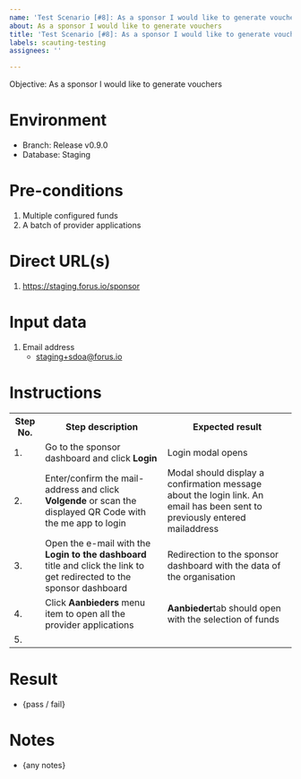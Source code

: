 ```yaml
---
name: 'Test Scenario [#8]: As a sponsor I would like to generate vouchers'
about: As a sponsor I would like to generate vouchers
title: 'Test Scenario [#8]: As a sponsor I would like to generate vouchers'
labels: scauting-testing
assignees: ''

---
```


Objective: As a sponsor I would like to generate vouchers

# Environment

* Branch: Release v0.9.0
* Database: Staging

# Pre-conditions

1. Multiple configured funds
2. A batch of provider applications

# Direct URL(s)

1. https://staging.forus.io/sponsor

# Input data

1. Email address
    * staging+sdoa@forus.io

# Instructions

<table>
<tr><th>Step No.</th><th>Step description</th><th>Expected result</th></tr>
<tr><td>1.</td><td>Go to the sponsor dashboard and click <b>Login</b></td><td>Login modal opens</td></tr>
<tr><td>2.</td><td>Enter/confirm the mail-address and click <b>Volgende</b> or scan the displayed QR Code with the me app to login</td><td>Modal should display a confirmation message about the login link. An email has been sent to previously entered mailaddress</td></tr>
<tr><td>3.</td><td>Open the e-mail with the <b>Login to the dashboard</b> title and click the link to get redirected to the sponsor dashboard</td><td>Redirection to the sponsor dashboard with the data of the organisation</td></tr>
<tr><td>4.</td><td>Click <b>Aanbieders</b> menu item to open all the provider applications</td><td><b>Aanbieder</b>tab should open with the selection of funds</td></tr>
<tr><td>5.</td><td></td></tr>
</table>

# Result

* {pass / fail}

# Notes

* {any notes}
